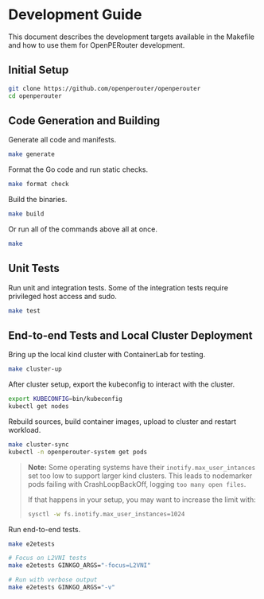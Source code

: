 # Development Guide

This document describes the development targets available in the Makefile and how to use them for OpenPERouter development.

## Initial Setup

```bash
git clone https://github.com/openperouter/openperouter
cd openperouter
```

## Code Generation and Building

Generate all code and manifests.

```bash
make generate
```

Format the Go code and run static checks.

```bash
make format check
```

Build the binaries.

```bash
make build
```

Or run all of the commands above all at once.

```bash
make
```

## Unit Tests

Run unit and integration tests. Some of the integration tests require privileged host access and sudo.

```bash
make test
```

## End-to-end Tests and Local Cluster Deployment

Bring up the local kind cluster with ContainerLab for testing.

```bash
make cluster-up
```

After cluster setup, export the kubeconfig to interact with the cluster.

```bash
export KUBECONFIG=bin/kubeconfig
kubectl get nodes
```
Rebuild sources, build container images, upload to cluster and restart workload.

```bash
make cluster-sync
kubectl -n openperouter-system get pods
```

> **Note:** Some operating systems have their `inotify.max_user_intances`
> set too low to support larger kind clusters. This leads to nodemarker pods
> failing with CrashLoopBackOff, logging `too many open files`.
>
> If that happens in your setup, you may want to increase the limit with:
>
> ```bash
> sysctl -w fs.inotify.max_user_instances=1024
> ```

Run end-to-end tests.

```bash
make e2etests

# Focus on L2VNI tests
make e2etests GINKGO_ARGS="-focus=L2VNI"

# Run with verbose output
make e2etests GINKGO_ARGS="-v"
```
